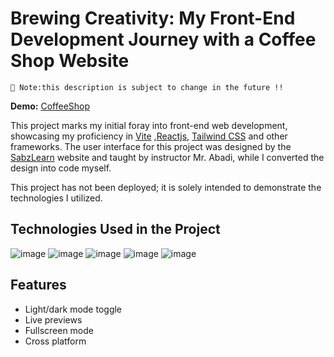 # Brewing Creativity: My Front-End Development Journey with a Coffee Shop Website

`🚩 Note:this description is subject to change in the future !!`

**Demo:** [CoffeeShop](https://coffee-shop-website-alpha.vercel.app/)

This project marks my initial foray into front-end web development, showcasing my proficiency in [Vite](https://vitejs.dev/) ,[Reactjs](https://react.dev/), [Tailwind CSS](https://tailwindcss.com/) and other frameworks. The user interface for this project was designed by the [SabzLearn](https://sabzlearn.ir) website and taught by instructor Mr. Abadi, while I converted the design into code myself.

This project has not been deployed; it is solely intended to demonstrate the technologies I utilized. 

## Technologies Used in the Project

![image](https://img.shields.io/badge/React-20232A?style=for-the-badge&logo=react&logoColor=61DAFB)   ![image](https://img.shields.io/badge/Tailwind_CSS-38B2AC?style=for-the-badge&logo=tailwind-css&logoColor=white) ![image](https://img.shields.io/badge/TypeScript-007ACC?style=for-the-badge&logo=typescript&logoColor=white) ![image](https://img.shields.io/badge/Vite-B73BFE?style=for-the-badge&logo=vite&logoColor=FFD62E)  ![image](https://img.shields.io/badge/Vercel-000000?style=for-the-badge&logo=vercel&logoColor=white)

## Features

- Light/dark mode toggle
- Live previews
- Fullscreen mode
- Cross platform
